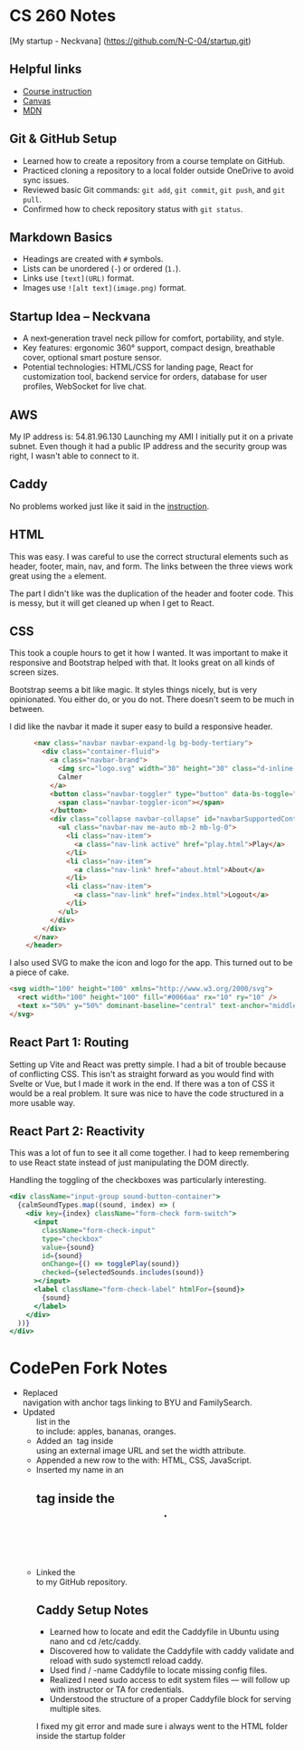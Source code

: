 # CS 260 Notes

[My startup - Neckvana] (https://github.com/N-C-04/startup.git)

## Helpful links

- [Course instruction](https://github.com/webprogramming260)
- [Canvas](https://byu.instructure.com)
- [MDN](https://developer.mozilla.org)


## Git & GitHub Setup
- Learned how to create a repository from a course template on GitHub.
- Practiced cloning a repository to a local folder outside OneDrive to avoid sync issues.
- Reviewed basic Git commands: `git add`, `git commit`, `git push`, and `git pull`.
- Confirmed how to check repository status with `git status`.

## Markdown Basics
- Headings are created with `#` symbols.
- Lists can be unordered (`-`) or ordered (`1.`).
- Links use `[text](URL)` format.
- Images use `![alt text](image.png)` format.

## Startup Idea – Neckvana
- A next‑generation travel neck pillow for comfort, portability, and style.
- Key features: ergonomic 360° support, compact design, breathable cover, optional smart posture sensor.
- Potential technologies: HTML/CSS for landing page, React for customization tool, backend service for orders, database for user profiles, WebSocket for live chat.


## AWS

My IP address is: 54.81.96.130
Launching my AMI I initially put it on a private subnet. Even though it had a public IP address and the security group was right, I wasn't able to connect to it.

## Caddy

No problems worked just like it said in the [instruction](https://github.com/webprogramming260/.github/blob/main/profile/webServers/https/https.md).

## HTML

This was easy. I was careful to use the correct structural elements such as header, footer, main, nav, and form. The links between the three views work great using the `a` element.

The part I didn't like was the duplication of the header and footer code. This is messy, but it will get cleaned up when I get to React.

## CSS

This took a couple hours to get it how I wanted. It was important to make it responsive and Bootstrap helped with that. It looks great on all kinds of screen sizes.

Bootstrap seems a bit like magic. It styles things nicely, but is very opinionated. You either do, or you do not. There doesn't seem to be much in between.

I did like the navbar it made it super easy to build a responsive header.

```html
      <nav class="navbar navbar-expand-lg bg-body-tertiary">
        <div class="container-fluid">
          <a class="navbar-brand">
            <img src="logo.svg" width="30" height="30" class="d-inline-block align-top" alt="" />
            Calmer
          </a>
          <button class="navbar-toggler" type="button" data-bs-toggle="collapse" data-bs-target="#navbarSupportedContent">
            <span class="navbar-toggler-icon"></span>
          </button>
          <div class="collapse navbar-collapse" id="navbarSupportedContent">
            <ul class="navbar-nav me-auto mb-2 mb-lg-0">
              <li class="nav-item">
                <a class="nav-link active" href="play.html">Play</a>
              </li>
              <li class="nav-item">
                <a class="nav-link" href="about.html">About</a>
              </li>
              <li class="nav-item">
                <a class="nav-link" href="index.html">Logout</a>
              </li>
            </ul>
          </div>
        </div>
      </nav>
    </header>
```

I also used SVG to make the icon and logo for the app. This turned out to be a piece of cake.

```html
<svg width="100" height="100" xmlns="http://www.w3.org/2000/svg">
  <rect width="100" height="100" fill="#0066aa" rx="10" ry="10" />
  <text x="50%" y="50%" dominant-baseline="central" text-anchor="middle" font-size="72" font-family="Arial" fill="white">C</text>
</svg>
```

## React Part 1: Routing

Setting up Vite and React was pretty simple. I had a bit of trouble because of conflicting CSS. This isn't as straight forward as you would find with Svelte or Vue, but I made it work in the end. If there was a ton of CSS it would be a real problem. It sure was nice to have the code structured in a more usable way.

## React Part 2: Reactivity

This was a lot of fun to see it all come together. I had to keep remembering to use React state instead of just manipulating the DOM directly.

Handling the toggling of the checkboxes was particularly interesting.

```jsx
<div className="input-group sound-button-container">
  {calmSoundTypes.map((sound, index) => (
    <div key={index} className="form-check form-switch">
      <input
        className="form-check-input"
        type="checkbox"
        value={sound}
        id={sound}
        onChange={() => togglePlay(sound)}
        checked={selectedSounds.includes(sound)}
      ></input>
      <label className="form-check-label" htmlFor={sound}>
        {sound}
      </label>
    </div>
  ))}
</div>
```
# CodePen Fork Notes
- Replaced <div> navigation with <a> anchor tags linking to BYU and FamilySearch.
- Updated <ul> list in the <section> to include: apples, bananas, oranges.
- Added an <img> tag inside <aside> using an external image URL and set the width attribute.
- Appended a new row to the <table> with: HTML, CSS, JavaScript.
- Inserted my name in an <h1> tag inside the <header>.
- Linked the <footer> to my GitHub repository.

# Caddy Setup Notes
- Learned how to locate and edit the Caddyfile in Ubuntu using nano and cd /etc/caddy.
- Discovered how to validate the Caddyfile with caddy validate and reload with sudo systemctl reload caddy.
- Used find / -name Caddyfile to locate missing config files.
- Realized I need sudo access to edit system files — will follow up with instructor or TA for credentials.
- Understood the structure of a proper Caddyfile block for serving multiple sites.

 I fixed my git error and made sure i always went to the HTML folder inside the startup folder
 